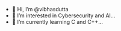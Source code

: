 - 👋 Hi, I’m @vibhasdutta
- 👀 I’m interested in Cybersecurity and AI...
- 🌱 I’m currently learning C and C++...

<!---
vibhasdutta/vibhasdutta is a ✨ special ✨ repository because its `README.md` (this file) appears on your GitHub profile.
You can click the Preview link to take a look at your changes.
--->
